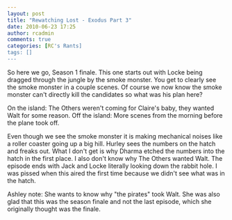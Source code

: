 ```yaml
---
layout: post
title: "Rewatching Lost - Exodus Part 3"
date: 2010-06-23 17:25
author: rcadmin
comments: true
categories: [RC's Rants]
tags: []
---
```

So here we go, Season 1 finale. This one starts out with Locke being dragged through the jungle by the smoke monster. You get to clearly see the smoke monster in a couple scenes. Of course we now know the smoke monster can't directly kill the candidates so what was his plan here? 

On the island: The Others weren't coming for Claire's baby, they wanted Walt for some reason. 
Off the island: More scenes from the morning before the plane took off.

Even though we see the smoke monster it is making mechanical noises like a roller coaster going up a big hill. Hurley sees the numbers on the hatch and freaks out. What I don't get is why Dharma etched the numbers into the hatch in the first place. I also don't know why The Others wanted Walt. The episode ends with Jack and Locke literally looking down the rabbit hole. I was pissed when this aired the first time because we didn't see what was in the hatch. 

Ashley note: She wants to know why "the pirates" took Walt. She was also glad that this was the season finale and not the last episode, which she originally thought was the finale.
